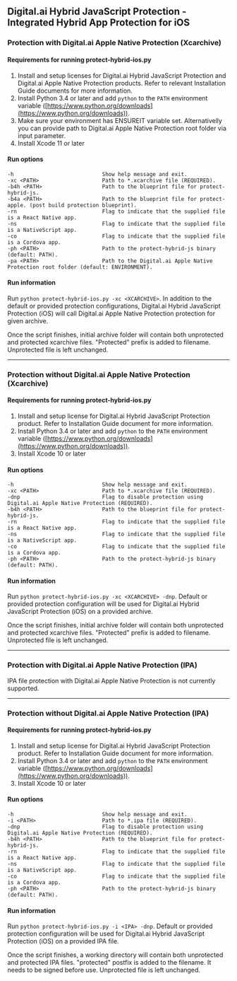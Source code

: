 ## Digital.ai Hybrid JavaScript Protection - Integrated Hybrid App Protection for iOS

### Protection with Digital.ai Apple Native Protection (Xcarchive)

#### Requirements for running protect-hybrid-ios.py
1. Install and setup licenses for Digital.ai Hybrid JavaScript Protection and Digital.ai Apple Native Protection products. Refer to relevant Installation Guide documents for more information.
2. Install Python 3.4 or later and add `python` to the `PATH` environment variable ([https://www.python.org/downloads](https://www.python.org/downloads)).
3. Make sure your environment has ENSUREIT variable set. Alternativelly you can provide path to Digital.ai Apple Native Protection root folder via input parameter.
4. Install Xcode 11 or later

#### Run options
```
-h                            Show help message and exit.
-xc <PATH>                    Path to *.xcarchive file (REQUIRED).
-b4h <PATH>                   Path to the blueprint file for protect-hybrid-js.
-b4a <PATH>                   Path to the blueprint file for protect-apple. (post build protection blueprint).
-rn                           Flag to indicate that the supplied file is a React Native app.
-ns                           Flag to indicate that the supplied file is a NativeScript app.
-co                           Flag to indicate that the supplied file is a Cordova app.
-ph <PATH>                    Path to the protect-hybrid-js binary (default: PATH).
-pa <PATH>                    Path to the Digital.ai Apple Native Protection root folder (default: ENVIRONMENT).
```
#### Run information
Run `python protect-hybrid-ios.py -xc <XCARCHIVE>`. In addition to the default or provided protection configurations, Digital.ai Hybrid JavaScript Protection (iOS) will call Digital.ai Apple Native Protection protection for given archive.

Once the script finishes, initial archive folder will contain both unprotected and protected xcarchive files. "Protected" prefix is added to filename. Unprotected file is left unchanged.

---

### Protection without Digital.ai Apple Native Protection (Xcarchive)

#### Requirements for running protect-hybrid-ios.py
1. Install and setup license for Digital.ai Hybrid JavaScript Protection product. Refer to Installation Guide document for more information.
2. Install Python 3.4 or later and add `python` to the `PATH` environment variable ([https://www.python.org/downloads](https://www.python.org/downloads)).
4. Install Xcode 10 or later

#### Run options
```
-h                            Show help message and exit.
-xc <PATH>                    Path to *.xcarchive file (REQUIRED).
-dnp                          Flag to disable protection using Digital.ai Apple Native Protection (REQUIRED).
-b4h <PATH>                   Path to the blueprint file for protect-hybrid-js.
-rn                           Flag to indicate that the supplied file is a React Native app.
-ns                           Flag to indicate that the supplied file is a NativeScript app.
-co                           Flag to indicate that the supplied file is a Cordova app.
-ph <PATH>                    Path to the protect-hybrid-js binary (default: PATH).
```
#### Run information
Run `python protect-hybrid-ios.py -xc <XCARCHIVE> -dnp`. Default or provided protection configuration will be used for Digital.ai Hybrid JavaScript Protection (iOS) on a provided archive.

Once the script finishes, initial archive folder will contain both unprotected and protected xcarchive files. "Protected" prefix is added to filename. Unprotected file is left unchanged.

---

### Protection with Digital.ai Apple Native Protection (IPA)

IPA file protection with Digital.ai Apple Native Protection is not currently supported.

---

### Protection without Digital.ai Apple Native Protection (IPA)

#### Requirements for running protect-hybrid-ios.py
1. Install and setup license for Digital.ai Hybrid JavaScript Protection product. Refer to Installation Guide document for more information.
2. Install Python 3.4 or later and add `python` to the `PATH` environment variable ([https://www.python.org/downloads](https://www.python.org/downloads)).
4. Install Xcode 10 or later

#### Run options
```
-h                            Show help message and exit.
-i <PATH>                     Path to *.ipa file (REQUIRED).
-dnp                          Flag to disable protection using Digital.ai Apple Native Protection (REQUIRED).
-b4h <PATH>                   Path to the blueprint file for protect-hybrid-js.
-rn                           Flag to indicate that the supplied file is a React Native app.
-ns                           Flag to indicate that the supplied file is a NativeScript app.
-co                           Flag to indicate that the supplied file is a Cordova app.
-ph <PATH>                    Path to the protect-hybrid-js binary (default: PATH).
```
#### Run information
Run `python protect-hybrid-ios.py -i <IPA> -dnp`. Default or provided protection configuration will be used for Digital.ai Hybrid JavaScript Protection (iOS) on a provided IPA file.

Once the script finishes, a working directory will contain both unprotected and protected IPA files. "protected" postfix is added to the filename. It needs to be signed before use. Unprotected file is left unchanged.
